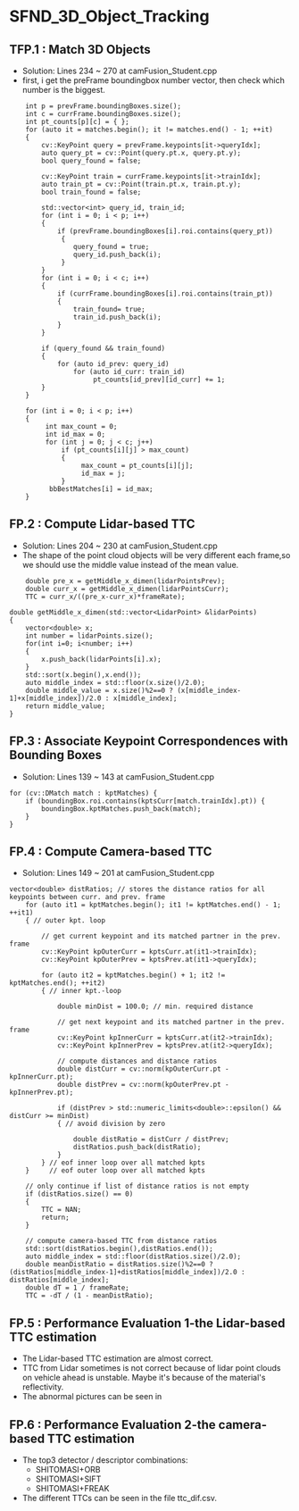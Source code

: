 # SFND_3D_Object_Tracking

## TFP.1 : Match 3D Objects

* Solution: Lines 234 ~ 270 at camFusion_Student.cpp
* first, i get the preFrame boundingbox number vector, then check which number is the biggest.
```
    int p = prevFrame.boundingBoxes.size();
    int c = currFrame.boundingBoxes.size();
    int pt_counts[p][c] = { };
    for (auto it = matches.begin(); it != matches.end() - 1; ++it)     
    {
        cv::KeyPoint query = prevFrame.keypoints[it->queryIdx];
        auto query_pt = cv::Point(query.pt.x, query.pt.y);
        bool query_found = false;

        cv::KeyPoint train = currFrame.keypoints[it->trainIdx];
        auto train_pt = cv::Point(train.pt.x, train.pt.y);
        bool train_found = false;

        std::vector<int> query_id, train_id;
        for (int i = 0; i < p; i++) 
        {
            if (prevFrame.boundingBoxes[i].roi.contains(query_pt))            
             {
                query_found = true;
                query_id.push_back(i);
             }
        }
        for (int i = 0; i < c; i++) 
        {
            if (currFrame.boundingBoxes[i].roi.contains(train_pt))            
            {
                train_found= true;
                train_id.push_back(i);
            }
        }

        if (query_found && train_found) 
        {
            for (auto id_prev: query_id)
                for (auto id_curr: train_id)
                     pt_counts[id_prev][id_curr] += 1;
        }
    }
   
    for (int i = 0; i < p; i++)
    {  
         int max_count = 0;
         int id_max = 0;
         for (int j = 0; j < c; j++)
             if (pt_counts[i][j] > max_count)
             {  
                  max_count = pt_counts[i][j];
                  id_max = j;
             }
          bbBestMatches[i] = id_max;
    } 
```


## FP.2 : Compute Lidar-based TTC

* Solution: Lines 204 ~ 230 at camFusion_Student.cpp
* The shape of the point cloud objects will be very different each frame,so we should use the middle value instead of the mean value.
```
    double pre_x = getMiddle_x_dimen(lidarPointsPrev);
    double curr_x = getMiddle_x_dimen(lidarPointsCurr);
    TTC = curr_x/((pre_x-curr_x)*frameRate);
```

```
double getMiddle_x_dimen(std::vector<LidarPoint> &lidarPoints)
{
    vector<double> x;
    int number = lidarPoints.size();
    for(int i=0; i<number; i++)
    {
        x.push_back(lidarPoints[i].x);
    }
    std::sort(x.begin(),x.end());
    auto middle_index = std::floor(x.size()/2.0);
    double middle_value = x.size()%2==0 ? (x[middle_index-1]+x[middle_index])/2.0 : x[middle_index];
    return middle_value;
}
```


## FP.3 : Associate Keypoint Correspondences with Bounding Boxes

* Solution: Lines 139 ~ 143 at camFusion_Student.cpp
```
for (cv::DMatch match : kptMatches) {
    if (boundingBox.roi.contains(kptsCurr[match.trainIdx].pt)) {
        boundingBox.kptMatches.push_back(match);
    }
}
```


## FP.4 : Compute Camera-based TTC

* Solution: Lines 149 ~ 201 at camFusion_Student.cpp
```
vector<double> distRatios; // stores the distance ratios for all keypoints between curr. and prev. frame
    for (auto it1 = kptMatches.begin(); it1 != kptMatches.end() - 1; ++it1)
    { // outer kpt. loop

        // get current keypoint and its matched partner in the prev. frame
        cv::KeyPoint kpOuterCurr = kptsCurr.at(it1->trainIdx);
        cv::KeyPoint kpOuterPrev = kptsPrev.at(it1->queryIdx);

        for (auto it2 = kptMatches.begin() + 1; it2 != kptMatches.end(); ++it2)
        { // inner kpt.-loop

            double minDist = 100.0; // min. required distance

            // get next keypoint and its matched partner in the prev. frame
            cv::KeyPoint kpInnerCurr = kptsCurr.at(it2->trainIdx);
            cv::KeyPoint kpInnerPrev = kptsPrev.at(it2->queryIdx);

            // compute distances and distance ratios
            double distCurr = cv::norm(kpOuterCurr.pt - kpInnerCurr.pt);
            double distPrev = cv::norm(kpOuterPrev.pt - kpInnerPrev.pt);

            if (distPrev > std::numeric_limits<double>::epsilon() && distCurr >= minDist)
            { // avoid division by zero

                double distRatio = distCurr / distPrev;
                distRatios.push_back(distRatio);
            }
        } // eof inner loop over all matched kpts
    }     // eof outer loop over all matched kpts

    // only continue if list of distance ratios is not empty
    if (distRatios.size() == 0)
    {
        TTC = NAN;
        return;
    }

    // compute camera-based TTC from distance ratios
    std::sort(distRatios.begin(),distRatios.end());
    auto middle_index = std::floor(distRatios.size()/2.0);
    double meanDistRatio = distRatios.size()%2==0 ? (distRatios[middle_index-1]+distRatios[middle_index])/2.0 : distRatios[middle_index];
    double dT = 1 / frameRate;
    TTC = -dT / (1 - meanDistRatio);
```


## FP.5 : Performance Evaluation 1-the Lidar-based TTC estimation

* The Lidar-based TTC estimation are almost correct.
* TTC from Lidar sometimes is not correct because of lidar point clouds on vehicle ahead is unstable. Maybe it's because of the material's reflectivity.
* The abnormal pictures can be seen in 
## FP.6 : Performance Evaluation 2-the camera-based TTC estimation

* The top3 detector / descriptor combinations:
    * SHITOMASI+ORB
    * SHITOMASI+SIFT
    * SHITOMASI+FREAK
* The different TTCs can be seen in the file ttc_dif.csv.
